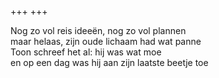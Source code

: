 +++
+++

Nog zo vol reis ideeën, nog zo vol plannen \
maar helaas, zijn oude lichaam had wat panne \
Toon schreef het al: hij was wat moe \
en op een dag was hij aan zijn laatste beetje toe
